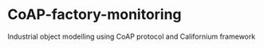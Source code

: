 # CoAP-factory-monitoring
Industrial object modelling using CoAP protocol and Californium framework
